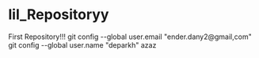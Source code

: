 # lil_Repositoryy
First Repository!!!
git config --global user.email "ender.dany2@gmail,com"
git config --global user.name "deparkh"
azaz

